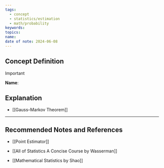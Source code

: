 ```yaml
---
tags:
  - concept
  - statistics/estimation
  - math/probability
keywords: 
topics: 
name: 
date of note: 2024-06-08
---
```


## Concept Definition

>[!important]
>**Name**: 



## Explanation



- [[Gauss–Markov Theorem]]


-----------
##  Recommended Notes and References



- [[Point Estimator]]

- [[All of Statistics A Concise Course by Wasserman]]

- [[Mathematical Statistics by Shao]]
